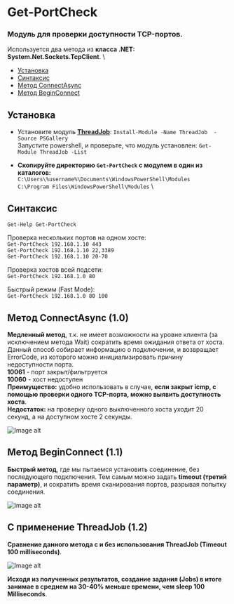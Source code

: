 # Get-PortCheck

### Модуль для проверки доступности TCP-портов.

Используется два метода из **класса .NET: System.Net.Sockets.TcpClient**. \
- [Установка](#Установка)
- [Синтаксис](#Синтаксис)
- [Метод ConnectAsync](#Метод-ConnectAsync)
- [Метод BeginConnect](#Метод-BeginConnect)

## Установка

* Установите модуль **[ThreadJob](https://github.com/PaulHigin/PSThreadJob)**: ` Install-Module -Name ThreadJob  -Source PSGallery ` \
Запустите powershell, и проверьте, что модуль установлен: ` Get-Module ThreadJob -List `

* **Скопируйте директорию `Get-PortCheck` с модулем в один из каталогов:** \
` C:\Users\%username%\Documents\WindowsPowerShell\Modules ` \
` C:\Program Files\WindowsPowerShell\Modules ` \

## Синтаксис

` Get-Help Get-PortCheck `

Проверка нескольких портов на одном хосте: \
` Get-PortCheck 192.168.1.10 443 ` \
` Get-PortCheck 192.168.1.10 22,3389 ` \
` Get-PortCheck 192.168.1.10 20-70 `

Проверка хостов всей подсети: \
` Get-PortCheck 192.168.1.0 80 `

Быстрый режим (Fast Mode): \
` Get-PortCheck 192.168.1.0 80 100 `

## Метод ConnectAsync (1.0)

**Медленный метод**, т.к. не имеет возможности на уровне клиента (за исключением метода Wait) сократить время ожидания ответа от хоста. Данный способ собирает информацию о подключении, и возвращает ErrorCode, из которого можно инициализировать причину недоступности порта. \
**10061** - порт закрыт/фильтруется \
**10060** - хост недоступен \
**Преимущество:** удобно использовать в случае, **если закрыт icmp, с помощью проверки одного TCP-порта, можно выявить доступность хоста**. \
**Недостаток:** на проверку одного выключенного хоста уходит 20 секунд, а на доступном хосте 2 секунды.

![Image alt](https://github.com/Lifailon/Get-PortCheck/blob/rsa/Screen/1.0-Method-ConnectAsync.jpg)

## Метод BeginConnect (1.1)

**Быстрый метод**, где мы пытаемся установить соединение, без последующего подключения. Тем самым можно задать **timeout (третий параметр)**, и сократить время сканирования портов, разрывая попытку соединения.

![Image alt](https://github.com/Lifailon/Get-PortCheck/blob/rsa/Screen/1.1-%20Method-BeginConnect-and-Fast-Mode.jpg)

## С применение ThreadJob (1.2)

**Сравнение данного метода с и без использования ThreadJob (Timeout 100 milliseconds)**.

![Image alt](https://github.com/Lifailon/Get-PortCheck/blob/rsa/Screen/1.1-vs-1.2-ThreadJob.jpg)

**Исходя из полученных результатов, создание задания (Jobs) в итоге занимае в среднем на 30-40% меньше времени, чем sleep 100 Milliseconds**.
